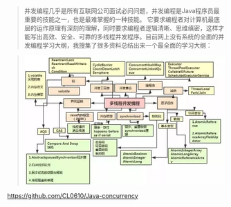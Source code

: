 > 并发编程几乎是所有互联网公司面试必问问题，并发编程是Java程序员最重要的技能之一，也是最难掌握的一种技能。
它要求编程者对计算机最底层的运作原理有深刻的理解，同时要求编程者逻辑清晰、思维缜密，这样才能写出高效、安全、可靠的多线程并发程序。目前网上没有系统的全面的并发编程学习大纲，我搜集了很多资料总结出来一个最全面的学习大纲：

> ![My image](https://github.com/marionlxy/material/blob/278fd63f27ded230f22bfe62fef27c8a138732d0/java%E7%B3%BB%E5%88%97/java%E5%B9%B6%E5%8F%91%E7%BC%96%E7%A8%8B/image/%E5%BE%AE%E4%BF%A1%E5%9B%BE%E7%89%87_20180605100108.jpg)

<https://github.com/CL0610/Java-concurrency>